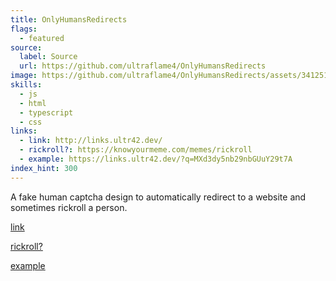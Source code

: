 ```yaml
---
title: OnlyHumansRedirects
flags:
  - featured
source:
  label: Source
  url: https://github.com/ultraflame4/OnlyHumansRedirects
image: https://github.com/ultraflame4/OnlyHumansRedirects/assets/34125174/7ed88872-f77e-4e62-a478-e0b59bdb7c2c
skills:
  - js
  - html
  - typescript
  - css
links:
  - link: http://links.ultr42.dev/
  - rickroll?: https://knowyourmeme.com/memes/rickroll
  - example: https://links.ultr42.dev/?q=MXd3dy5nb29nbGUuY29t7A
index_hint: 300
---
```

A fake human captcha design to automatically redirect to a website and sometimes rickroll a person.


[link](http://links.ultr42.dev/)


[rickroll?](https://knowyourmeme.com/memes/rickroll)


[example](https://links.ultr42.dev/?q=MXd3dy5nb29nbGUuY29t7A)
